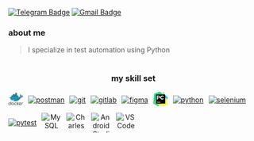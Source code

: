 [![Telegram Badge](https://img.shields.io/badge/-lisizz786-blue?style=flat&logo=Telegram&logoColor=white
)](https://t.me/lisizz786) [![Gmail Badge](https://img.shields.io/badge/-Gmail-red?style=flat&logo=Gmail&logoColor=white)](mailto:anna.pobegus@gmail.com)

### about me

> I specialize in test automation using Python

#
<div align="center"> 
  
  
  ### my skill set 

<div style="display: flex; align-items: center; flex-wrap: wrap; gap: 10px;">
  <a href="https://www.docker.com/" target="_blank">
    <img src="https://raw.githubusercontent.com/devicons/devicon/master/icons/docker/docker-original-wordmark.svg" alt="docker" width="30" height="30" />
  </a>
  <a href="https://postman.com" target="_blank">
    <img src="https://www.vectorlogo.zone/logos/getpostman/getpostman-icon.svg" alt="postman" width="30" height="30" />
  </a>
  <a href="https://git-scm.com/" target="_blank">
    <img src="https://www.vectorlogo.zone/logos/git-scm/git-scm-icon.svg" alt="git" width="30" height="30" />
  </a>
  <a href="https://about.gitlab.com/" target="_blank">
    <img src="https://cdn.jsdelivr.net/gh/devicons/devicon/icons/gitlab/gitlab-original.svg" alt="gitlab" width="30" height="30" />
  </a>
  <a href="https://www.figma.com" target="_blank">
    <img src="https://www.vectorlogo.zone/logos/figma/figma-icon.svg" alt="figma" width="30" height="30" />
  </a>
  <a href="https://www.jetbrains.com/pycharm/" target="_blank">
    <img src="https://raw.githubusercontent.com/github/explore/d8574c7bce27faa27fb879bca56dfe351ee66efd/topics/pycharm/pycharm.png" alt="pycharm" width="30" height="30" />
  </a>
  <a href="https://www.python.org" target="_blank">
    <img src="https://raw.githubusercontent.com/daniilshat/daniilshat/2d7eafe5250314b3d422c86b35de062e0f1f5178/icons/python.svg" alt="python" width="30" height="30" />
  </a>
  <a href="https://www.selenium.dev" target="_blank">
    <img src="https://raw.githubusercontent.com/detain/svg-logos/780f25886640cef088af994181646db2f6b1a3f8/svg/selenium-logo.svg" alt="selenium" width="30" height="30" />
  </a>
  <a href="https://pytest.org" target="_blank">
    <img src="https://www.vectorlogo.zone/logos/pytest/pytest-icon.svg" alt="pytest" width="30" height="30"/>
  </a>
  <img src="https://user-images.githubusercontent.com/104057573/214549659-407136cf-da42-4450-a574-89ba3c8e24d0.png" title="MySQL" alt="MySQL" width="40" height="40" />
  <img src="https://user-images.githubusercontent.com/104057573/214408031-f65ea4ec-396f-43d1-bb59-caee797d2395.png" title="Charles" alt="Charles" width="40" height="40" />
  <img src="https://user-images.githubusercontent.com/104057573/214548410-47d5cdb9-a9e5-416d-82a9-4e9dc3a5298f.png" title="Android Studio" alt="Android Studio" width="40" height="40" />
  <img src="https://user-images.githubusercontent.com/104057573/214549974-abd22781-5752-4951-8b8b-cc6974fc289b.png" title="VS Code" alt="VS Code" width="40" height="40" />
</div>

